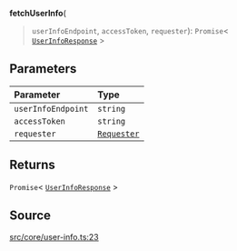**fetchUserInfo**(

> `userInfoEndpoint`,
> `accessToken`,
> `requester`): `Promise`\< [`UserInfoResponse`](../type-aliases/type-alias.UserInfoResponse.md) \>

## Parameters

| Parameter          | Type                                                   |
| :----------------- | :----------------------------------------------------- |
| `userInfoEndpoint` | `string`                                               |
| `accessToken`      | `string`                                               |
| `requester`        | [`Requester`](../type-aliases/type-alias.Requester.md) |

## Returns

`Promise`\< [`UserInfoResponse`](../type-aliases/type-alias.UserInfoResponse.md) \>

## Source

[src/core/user-info.ts:23](https://github.com/logto-io/js/blob/54d7193/packages/js/src/core/user-info.ts#L23)
